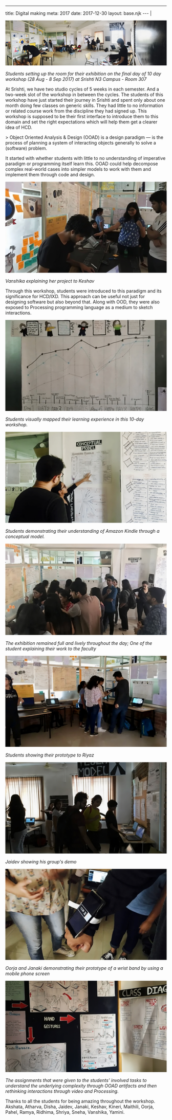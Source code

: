 ---
title: Digital making
meta: 2017
date: 2017-12-30
layout: base.njk
---                                           |

<img src="/assets/images/2017/1.jpg"/>

_Students setting up the room for their exhibition on the final day of 10 day workshop (28 Aug - 8 Sep 2017) at Srishti N3 Campus - Room 307_

At Srishti, we have two studio cycles of 5 weeks in each semester. And a two-week slot of the workshop in between the cycles. The students of this workshop have just started their journey in Srishti and spent only about one month doing few classes on generic skills. They had little to no information or related course work from the discipline they had signed up. This workshop is supposed to be their first interface to introduce them to this domain and set the right expectations which will help them get a clearer idea of HCD.

\> Object Oriented Analysis & Design (OOAD) is a design paradigm — is the process of planning a system of interacting objects generally to solve a (software) problem.

It started with whether students with little to no understanding of imperative paradigm or programming itself learn this. OOAD could help decompose complex real-world cases into simpler models to work with them and implement them through code and design.

<img src="/assets/images/2017/2.jpg"/>

_Vanshika explaining her project to Keshav_

Through this workshop, students were introduced to this paradigm and its significance for HCD/IXD. This approach can be useful not just for designing software but also beyond that. Along with OOD, they were also exposed to Processing programming language as a medium to sketch interactions.

<img src="/assets/images/2017/3.jpg"/>

_Students visually mapped their learning experience in this 10-day workshop._

<img src="/assets/images/2017/4.jpg"/>

_Students demonstrating their understanding of Amazon Kindle through a conceptual model._

<img src="/assets/images/2017/5.jpg"/>

_The exhibition remained full and lively throughout the day; One of the student explaining their work to the faculty_

<img src="/assets/images/2017/6.jpg"/>

_Students showing their prototype to Riyaz_

<img src="/assets/images/2017/7.jpg"/>

_Jaidev showing his group's demo_

<img src="/assets/images/2017/8.jpg"/>

_Oorja and Janaki demonstrating their prototype of a wrist band by using a mobile phone screen_

<img src="/assets/images/2017/9.jpg"/>

_The assignments that were given to the students’ involved tasks to understand the underlying complexity through OOAD artifacts and then rethinking interactions through video and Processing._

Thanks to all the students for being amazing throughout the workshop. Akshata, Atharva, Disha, Jaidev, Janaki, Keshav, Kineri, Maithili, Oorja, Pahel, Ramya, Ridhima, Shriya, Sneha, Vanshika, Yamini.